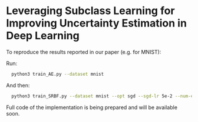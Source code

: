 # Leveraging Subclass Learning for Improving Uncertainty Estimation in Deep Learning
To reproduce the results reported in our paper (e.g. for MNIST):

Run:
```bash
  python3 train_AE.py --dataset mnist
```
And then:
```bash
  python3 train_SRBF.py --dataset mnist --opt sgd --sgd-lr 5e-2 --num-epochs 30 --gamma 0.999 --cs 64 --subclass 1 --AE-pretrained
```
Full code of the implementation is being prepared and will be available soon.

